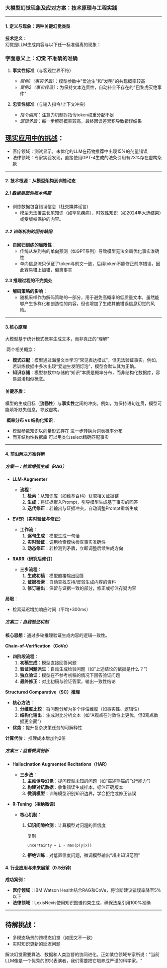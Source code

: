 ### **大模型幻觉现象及应对方案：技术原理与工程实践**  
---

#### **1. 定义与现象：两种关键幻觉类型**  
**技术定义**：  
幻觉是LLM生成内容与以下任一标准偏离的现象：  

### 字面意义上：幻觉 不准确的准确

1. **事实性标准**（与客观世界不符）  
   - *案例1（事实矛盾）*：模型参数中"爱迪生"和"发明"的共现概率较高
   - *案例2（事实捏造）*：为保持文本连贯性，自动补全不存在的"巴黎虎灭绝事件"  

2. **忠实性标准**（与输入指令/上下文冲突）  
   - *指令偏离*：注意力机制对指令token权重分配不足
   - *逻辑矛盾*：每一步解码概率较高，最终因误差累积导致错误结果  

## **<u>现实应用中的挑战</u>**：  

- 医疗领域：测试显示，未优化的LLM在药物推荐中出现15%的剂量错误  
- 法律领域：专家实验发现，直接使用GPT-4生成的法条引用有23%存在虚构条款 

---

#### **2. 技术根源：从模型架构到训练动态**  

##### **2.1 数据层面的根本问题**  
- 训练数据包含错误信息（社交媒体谣言）
  - 模型无法覆盖长尾知识（如罕见疾病）、时效性知识（如2024年大选结果）或受版权保护的内容。

##### **2.2 训练机制的固有缺陷**  
- **自回归训练的局限性**：  
  - 传统从左到右的单向预测（如GPT系列）导致模型无法全局优化事实准确性 
  - 单向信息流只保证了token与前文一致，后续token不能修正前序错误，因此容易错上加错，偏离事实

**2.3 推理过程的不完美处**

* **解码策略的影响**：
  * 随机采样作为解码策略的一部分，用于避免高概率的低质量文本，虽然能够产生多样化和创造性的内容，但也增加了生成其他错误信息幻觉的风险。

------

#### **3.核心原理**

大模型基于统计模式概率生成文本，而非真正的“理解”

​	两个相关概念：

* **模式匹配**：模型通过海量文本学习“常见表达模式”，但无法验证事实。例如，若训练数据中多次出现“爱迪生发明灯泡”，模型会默认其为正确。
* **知识存储**：模型参数中存储的“知识”本质是概率分布，而非结构化数据库，容易混淆相似概念。

#### **关键矛盾**：

​	模型的生成目标（**流畅性**）与**事实性**之间的冲突。例如，为保持语句连贯，模型可能填补缺失信息，导致虚构。

​	**概率分布 vs 结构化知识**：

* 模型参数知识以向量形式存在 进一步转换为词表概率分布
* 而非结构性数据库 可以用类似select精确匹配事实

---

#### **4. 前沿解决方案详解**

##### **方案一：检索增强生成（RAG）**

* **LLM-Augmenter**
  * **流程**：
    1. **检索**：从知识库（如维基百科）获取相关证据链
    2. **生成**：将证据嵌入Prompt，引导模型生成基于事实的回答
    3. **迭代修正**：若输出与证据冲突，自动调整Prompt重新生成

* **EVER（实时验证与修正）**
  * **工作流**：
    1. **逐句生成**：模型生成一句话
    2. **实时验证**：调用检索模块检查事实准确性
    3. **动态修正**：若检测到矛盾，立即调整后续生成方向
* **RARR（研究后修订）**
  * **三步流程**：
    1. **生成初稿**：模型直接输出回答
    2. **证据检索**：自动查找支持/反驳生成内容的资料
    3. **修订输出**：保留与证据一致的部分，修正或标注存疑内容

**局限**：

* 检索延迟增加响应时间（平均+300ms）

##### **方案二：自我验证机制**

**核心思想**：通过多轮推理验证生成内容的逻辑一致性。

**Chain-of-Verification（CoVe）**

* **四阶段流程**：
  1. **初稿生成**：模型直接回答问题
  2. **验证问题派生**：自动生成检验问题（如“上述结论的依据是什么？”）
  3. **独立验证**：模型在不参考初稿的情况下回答验证问题
  4. **最终修正**：对比初稿与验证答案，输出一致性结论

**Structured Comparative（SC）推理**

* **核心方法**：
  1. **分维度比较**：将问题分解为多个评估维度（如事实性、逻辑性）
  2. **结构化输出**：生成对比分析文本（如“A观点在时效性上更优，但B观点数据更全面”）
* **优势**：提升复杂决策任务的可解释性

**计算代价**：
推理成本增加约2倍

##### **方案三：监督微调创新**

* **Hallucination Augmented Recitations（HAR）**
  * **三步法**：
    1. **主动诱导幻觉**：提问模型未知的问题（如“描述熊猫的飞行能力”）
    2. **构建对抗数据**：收集错误生成样本，标注正确版本
    3. **微调模型**：训练模型识别知识边界，学会拒绝或修正错误

* **R-Tuning（拒绝微调）**

  * **核心机制**：

    1. **知识间隙检测**：计算模型对问题的置信度

       复制

       ```
       uncertainty = 1 - max(p(y|x))  
       ```

    2. **拒绝训练**：对低置信度问题，微调模型输出“超出知识范围”

#### **4. 行业应用与未来展望（0.5分钟）**

**成功案例**：

* **医疗领域**：IBM Watson Health结合RAG和CoVe，将诊断建议错误率降至5%以下
* **法律领域**：LexisNexis使用知识图谱约束生成，确保法条引用100%准确

------

## **待解挑战**：

* 多模态场景的跨模态幻觉（如图文不一致）
* 实时知识更新的延迟问题



​	解决幻觉需要算法、数据和人类监督的协同进化。正如某位领域专家所说："当前LLM像是一个优秀的即兴表演者，我们需要把它培养成严谨的科学家。"

